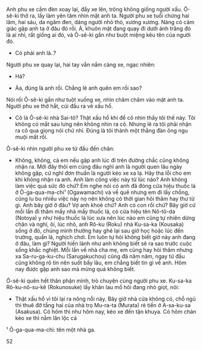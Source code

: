 Anh phu xe cắm đèn xoay lại, đẩy xe lên, trông không giống người xấu. Ô-sê-ki thở ra, lấy làm yên tâm nhìn mặt anh ta. Người phu xe tuổi chừng hai lăm, hai sáu, da ngăm đen, dáng người nhỏ thó, xương xương. Nàng có cảm giác gặp anh ta ở đâu đó rồi. À, khuôn mặt đang quay đi dưới ánh trăng đó là ai nhỉ, rất giống ai đó, và Ô-sê-ki gần như buột miệng kêu tên của người đó.

- Có phải anh là..?

Người phu xe quay lại, hai tay vẫn nắm càng xe, ngạc nhiên:

- Hả?

- Àa, đúng là anh rồi. Chẳng lẽ anh quên em rồi sao?

Nói rồi Ô-sê-ki gần như tuột xuống xe, nhìn chăm chăm vào mặt anh ta. Người phu xe thở hắt, cúi đầu ra vẻ xấu hổ.

- Cô là Ô-sê-ki nhà Sai-tô? Thật xấu hổ khi để cô nhìn thấy tôi thế này. Tôi không có mắt sau lưng nên không nhìn ra cô. Nhưng lẽ ra tôi phải nhận ra cô qua giọng nói chứ nhỉ. Đúng là tôi thành một thằng đàn ông ngu muội mất rồi.

Ô-sê-ki nhìn người phu xe từ đầu đến chân:

- Không, không, cả em nếu gặp anh lúc đi trên đường chắc cũng không nhận ra. Mới đây thôi em cũng đâu nghĩ anh là người quen lâu ngày không gặp, cứ nghĩ đơn thuần là người kéo xe xa lạ. Hãy tha lỗi cho em khi không nhận ra anh. Anh làm công việc này từ lúc nào? Anh không làm việc quá sức đó chứ? Em nghe nói có anh đã đóng cửa hiệu thuốc lá ở Ô-ga-qua-ma-chi¹ (Ogawamachi) và về quê nhưng em đi lấy chồng, cũng lu bu nhiều việc này nọ nên không có thời gian hỏi thăm hay thư từ gì. Anh bây giờ ở đâu? Vợ anh khoẻ chứ? Anh có con rồi chứ? Bây giờ cứ mỗi lần đi thăm mấy nhà mấy thuốc lá, có cửa hiệu tên Nô-tô-da (Notoya) y như hiệu thuốc lá lúc xưa nên lúc nào em cũng tự nhiên dừng chân và nghĩ, ôi, lúc nhỏ, anh Rô-ku (Roku) nhà Ku-sa-ka (Kousaka) sống ở đó, chúng mình thường hay ghé lại sau giờ học hoặc lúc đến trường, quấn lá, nghịch chơi. Em luôn tự hỏi không biết giờ này anh đang ở đâu, làm gì? Người hiền lành như anh không biết sẽ ra sao trước cuộc sống khắc nghiệt. Mỗi lần về nhà cha mẹ, em cũng hay hỏi thăm nhưng xa Sa-ru-ga-ku-chu (Sarugakuchou) cũng đã năm năm, ngay từ đầu cũng không rõ tin nên suốt bấy lâu, em chẳng biết tin gì về anh. Hôm nay được gặp anh sao mà mừng quá không biết.

Ô-sê-ki quên hết thân phận mình, trò chuyện cùng người phu xe. Ku-sa-ka Rô-ku-nô-su-kê (Rokunosuke) lấy khăn lau mồ hôi đang nhỏ giọt, nói:

- Thật xấu hổ vì tôi lại ra nông nỗi này. Bây giờ nhà cửa không có, chỗ ngủ thì thuê đỡ tầng hai của nhà trọ Mu-ra-ta (Murata) rẻ tiền ở A-sa-ku-sa (Asakusa). Có hôm thì như hôm nay, kéo xe đến tận khuya. Có hôm chán kéo xe thì nằm lăn lộc cả

¹ Ô-ga-qua-ma-chi: tên một nhà ga.

52